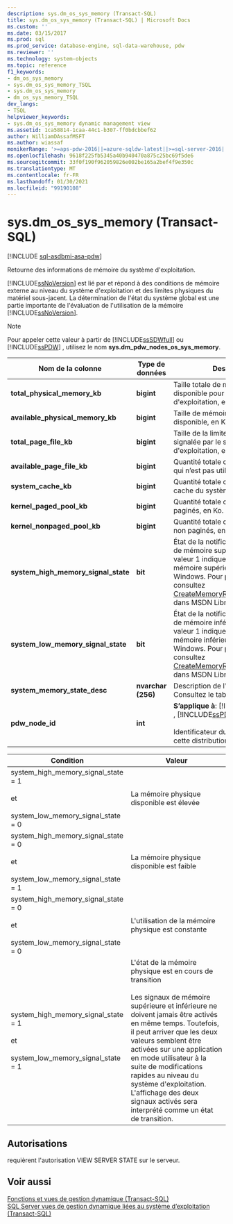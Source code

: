 ```yaml
---
description: sys.dm_os_sys_memory (Transact-SQL)
title: sys.dm_os_sys_memory (Transact-SQL) | Microsoft Docs
ms.custom: ''
ms.date: 03/15/2017
ms.prod: sql
ms.prod_service: database-engine, sql-data-warehouse, pdw
ms.reviewer: ''
ms.technology: system-objects
ms.topic: reference
f1_keywords:
- dm_os_sys_memory
- sys.dm_os_sys_memory_TSQL
- sys.dm_os_sys_memory
- dm_os_sys_memory_TSQL
dev_langs:
- TSQL
helpviewer_keywords:
- sys.dm_os_sys_memory dynamic management view
ms.assetid: 1ca58814-1caa-44c1-b307-ff0bdcbbef62
author: WilliamDAssafMSFT
ms.author: wiassaf
monikerRange: '>=aps-pdw-2016||=azure-sqldw-latest||>=sql-server-2016||>=sql-server-linux-2017||=azuresqldb-mi-current'
ms.openlocfilehash: 9618f225fb5345a40b940470a875c25bc69f5de6
ms.sourcegitcommit: 33f0f190f962059826e002be165a2bef4f9e350c
ms.translationtype: MT
ms.contentlocale: fr-FR
ms.lasthandoff: 01/30/2021
ms.locfileid: "99190108"
---
```

# <a name="sysdm_os_sys_memory-transact-sql"></a>sys.dm_os_sys_memory (Transact-SQL)
[!INCLUDE [sql-asdbmi-asa-pdw](../../includes/applies-to-version/sql-asdbmi-asa-pdw.md)]

  Retourne des informations de mémoire du système d'exploitation.  
  
 [!INCLUDE[ssNoVersion](../../includes/ssnoversion-md.md)] est lié par et répond à des conditions de mémoire externe au niveau du système d'exploitation et des limites physiques du matériel sous-jacent. La détermination de l'état du système global est une partie importante de l'évaluation de l'utilisation de la mémoire [!INCLUDE[ssNoVersion](../../includes/ssnoversion-md.md)].  
  
> [!NOTE]  
>  Pour appeler cette valeur à partir de [!INCLUDE[ssSDWfull](../../includes/sssdwfull-md.md)] ou [!INCLUDE[ssPDW](../../includes/sspdw-md.md)] , utilisez le nom **sys.dm_pdw_nodes_os_sys_memory**.  
  
|Nom de la colonne|Type de données|Description|  
|-----------------|---------------|-----------------|  
|**total_physical_memory_kb**|**bigint**|Taille totale de mémoire physique disponible pour le système d'exploitation, en kilo-octets (Ko).|  
|**available_physical_memory_kb**|**bigint**|Taille de mémoire physique disponible, en Ko.|  
|**total_page_file_kb**|**bigint**|Taille de la limite de validation signalée par le système d'exploitation, en Ko.|  
|**available_page_file_kb**|**bigint**|Quantité totale de fichier d’échange qui n’est pas utilisée, en Ko.|  
|**system_cache_kb**|**bigint**|Quantité totale de mémoire du cache du système, en Ko.|  
|**kernel_paged_pool_kb**|**bigint**|Quantité totale du pool de noyaux paginés, en Ko.|  
|**kernel_nonpaged_pool_kb**|**bigint**|Quantité totale du pool de noyaux non paginés, en Ko.|  
|**system_high_memory_signal_state**|**bit**|État de la notification de ressource de mémoire supérieure système. La valeur 1 indique que le signal de mémoire supérieure a été défini par Windows. Pour plus d’informations, consultez [CreateMemoryResourceNotification](/windows/win32/api/memoryapi/nf-memoryapi-creatememoryresourcenotification) dans MSDN Library.|  
|**system_low_memory_signal_state**|**bit**|État de la notification de ressource de mémoire inférieure système. La valeur 1 indique que le signal de mémoire inférieure a été défini par Windows. Pour plus d’informations, consultez [CreateMemoryResourceNotification](/windows/win32/api/memoryapi/nf-memoryapi-creatememoryresourcenotification) dans MSDN Library.|  
|**system_memory_state_desc**|**nvarchar (256)**|Description de l'état de la mémoire. Consultez le tableau ci-dessous.|  
|**pdw_node_id**|**int**|**S’applique à**: [!INCLUDE[ssSDWfull](../../includes/sssdwfull-md.md)] , [!INCLUDE[ssPDW](../../includes/sspdw-md.md)]<br /><br /> Identificateur du nœud sur lequel cette distribution se trouve.|  
  
|Condition|Valeur|  
|---------------|-----------|  
|system_high_memory_signal_state = 1<br /><br /> et<br /><br /> system_low_memory_signal_state = 0|La mémoire physique disponible est élevée|  
|system_high_memory_signal_state = 0<br /><br /> et<br /><br /> system_low_memory_signal_state = 1|La mémoire physique disponible est faible|  
|system_high_memory_signal_state = 0<br /><br /> et<br /><br /> system_low_memory_signal_state = 0|L'utilisation de la mémoire physique est constante|  
|system_high_memory_signal_state = 1<br /><br /> et<br /><br /> system_low_memory_signal_state = 1|L'état de la mémoire physique est en cours de transition<br /><br /> Les signaux de mémoire supérieure et inférieure ne doivent jamais être activés en même temps. Toutefois, il peut arriver que les deux valeurs semblent être activées sur une application en mode utilisateur à la suite de modifications rapides au niveau du système d'exploitation. L'affichage des deux signaux activés sera interprété comme un état de transition.|  
  
## <a name="permissions"></a>Autorisations  
 requièrent l'autorisation VIEW SERVER STATE sur le serveur.  
  
## <a name="see-also"></a>Voir aussi  
 [Fonctions et vues de gestion dynamique &#40;Transact-SQL&#41;](~/relational-databases/system-dynamic-management-views/system-dynamic-management-views.md)   
 [SQL Server vues de gestion dynamique liées au système d’exploitation &#40;Transact-SQL&#41;](../../relational-databases/system-dynamic-management-views/sql-server-operating-system-related-dynamic-management-views-transact-sql.md)  
  
